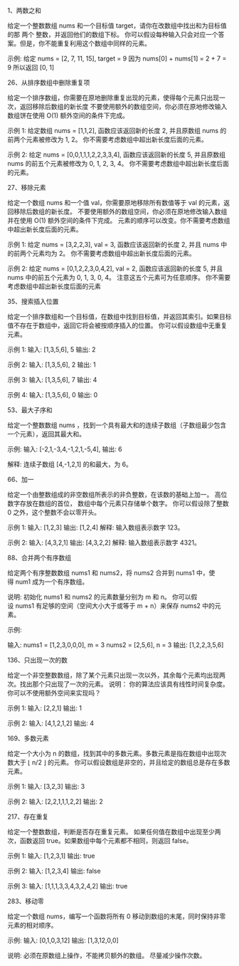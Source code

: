 1、两数之和

  给定一个整数数组 nums 和一个目标值 target，请你在改数组中找出和为目标值的那 两个 整数，并返回他们的数组下标。
  你可以假设每种输入只会对应一个答案。但是，你不能重复利用这个数组中同样的元素。

  示例:
  给定 nums = [2, 7, 11, 15], target = 9
  因为 nums[0] + nums[1] = 2 + 7 = 9
  所以返回 [0, 1]

26、从排序数组中删除重复项

  给定一个排序数组，你需要在原地删除重复出现的元素，使得每个元素只出现一次，返回移除后数组的新长度
  不要使用额外的数组空间，你必须在原地修改输入数组饼在使用 O(1) 额外空间的条件下完成。

  示例 1:
  给定数组 nums = [1,1,2],
  函数应该返回新的长度 2, 并且原数组 nums 的前两个元素被修改为 1, 2。
  你不需要考虑数组中超出新长度后面的元素。

  示例 2:
  给定 nums = [0,0,1,1,1,2,2,3,3,4],
  函数应该返回新的长度 5, 并且原数组 nums 的前五个元素被修改为 0, 1, 2, 3, 4。
  你不需要考虑数组中超出新长度后面的元素。

27、移除元素

  给定一个数组 nums 和一个值 val，你需要原地移除所有数值等于 val 的元素，返回移除后数组的新长度。
  不要使用额外的数组空间，你必须在原地修改输入数组并在使用 O(1) 额外空间的条件下完成。
  元素的顺序可以改变。你不需要考虑数组中超出新长度后面的元素。

  示例 1:
  给定 nums = [3,2,2,3], val = 3,
  函数应该返回新的长度 2, 并且 nums 中的前两个元素均为 2。
  你不需要考虑数组中超出新长度后面的元素。

  示例 2:
  给定 nums = [0,1,2,2,3,0,4,2], val = 2,
  函数应该返回新的长度 5, 并且 nums 中的前五个元素为 0, 1, 3, 0, 4。
  注意这五个元素可为任意顺序。
  你不需要考虑数组中超出新长度后面的元素

35、搜索插入位置

  给定一个排序数组和一个目标值，在数组中找到目标值，并返回其索引。如果目标值不存在于数组中，返回它将会被按顺序插入的位置。
  你可以假设数组中无重复元素。

  示例 1:
  输入: [1,3,5,6], 5
  输出: 2

  示例 2:
  输入: [1,3,5,6], 2
  输出: 1

  示例 3:
  输入: [1,3,5,6], 7
  输出: 4

  示例 4:
  输入: [1,3,5,6], 0
  输出: 0

53、最大子序和

  给定一个整数数组 nums ，找到一个具有最大和的连续子数组（子数组最少包含一个元素），返回其最大和。

  示例:
  输入: [-2,1,-3,4,-1,2,1,-5,4],
  输出: 6

  解释: 连续子数组 [4,-1,2,1] 的和最大，为 6。

66、加一

  给定一个由整数组成的非空数组所表示的非负整数，在该数的基础上加一。
  高位数字存放在数组的首位， 数组中每个元素只存储单个数字。
  你可以假设除了整数 0 之外，这个整数不会以零开头。

  示例 1:
  输入: [1,2,3]
  输出: [1,2,4]
  解释: 输入数组表示数字 123。

  示例 2:
  输入: [4,3,2,1]
  输出: [4,3,2,2]
  解释: 输入数组表示数字 4321。

88、合并两个有序数组

  给定两个有序整数数组 nums1 和 nums2，将 nums2 合并到 nums1 中，使得 num1 成为一个有序数组。

  说明:
  初始化 nums1 和 nums2 的元素数量分别为 m 和 n。
  你可以假设 nums1 有足够的空间（空间大小大于或等于 m + n）来保存 nums2 中的元素。

  示例:

  输入:
  nums1 = [1,2,3,0,0,0], m = 3
  nums2 = [2,5,6],       n = 3
  输出: [1,2,2,3,5,6]

136、只出现一次的数

  给定一个非空整数数组，除了某个元素只出现一次以外，其余每个元素均出现两次。找出那个只出现了一次的元素。
  说明：
  你的算法应该具有线性时间复杂度。 你可以不使用额外空间来实现吗？

  示例 1:
  输入: [2,2,1]
  输出: 1

  示例 2:
  输入: [4,1,2,1,2]
  输出: 4

169、多数元素

  给定一个大小为 n 的数组，找到其中的多数元素。多数元素是指在数组中出现次数大于 ⌊ n/2 ⌋ 的元素。
  你可以假设数组是非空的，并且给定的数组总是存在多数元素。

  示例 1:
  输入: [3,2,3]
  输出: 3

  示例 2:
  输入: [2,2,1,1,1,2,2]
  输出: 2

217、存在重复

  给定一个整数数组，判断是否存在重复元素。
  如果任何值在数组中出现至少两次，函数返回 true。如果数组中每个元素都不相同，则返回 false。

  示例 1:
  输入: [1,2,3,1]
  输出: true

  示例 2:
  输入: [1,2,3,4]
  输出: false

  示例 3:
  输入: [1,1,1,3,3,4,3,2,4,2]
  输出: true

283、移动零

  给定一个数组 nums，编写一个函数将所有 0 移动到数组的末尾，同时保持非零元素的相对顺序。

  示例:
  输入: [0,1,0,3,12]
  输出: [1,3,12,0,0]

  说明:
  必须在原数组上操作，不能拷贝额外的数组。
  尽量减少操作次数。
